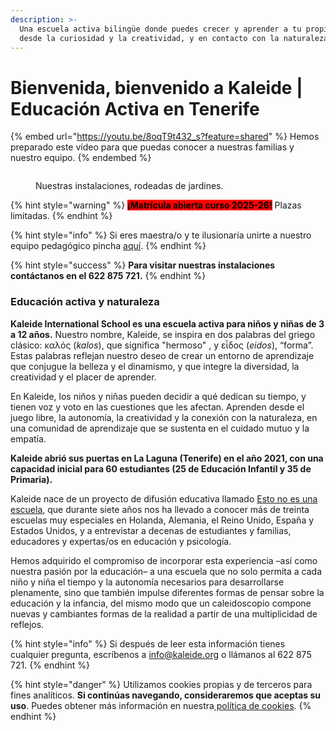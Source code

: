 ```yaml
---
description: >-
  Una escuela activa bilingüe donde puedes crecer y aprender a tu propio ritmo,
  desde la curiosidad y la creatividad, y en contacto con la naturaleza.
---
```


# Bienvenida, bienvenido a Kaleide | Educación Activa en Tenerife

{% embed url="https://youtu.be/8oqT9t432_s?feature=shared" %}
Hemos preparado este vídeo para que puedas conocer a nuestras familias y nuestro equipo.
{% endembed %}

<figure><img src=".gitbook/assets/IMG_7964.JPG" alt=""><figcaption><p>Nuestras instalaciones, rodeadas de jardines.</p></figcaption></figure>



{% hint style="warning" %}
<mark style="background-color:red;">**¡Matrícula abierta curso 2025-26!**</mark> Plazas limitadas.
{% endhint %}

{% hint style="info" %}
Si eres maestra/o y te ilusionaría unirte a nuestro equipo pedagógico pincha [aquí](work-with-us/).
{% endhint %}

{% hint style="success" %}
&#x20;**Para visitar nuestras instalaciones contáctanos en el 622 875 721.**
{% endhint %}

### Educación activa y naturaleza

**Kaleide International School es una escuela activa para niños y niñas de 3 a 12 años.** Nuestro nombre, Kaleide, se inspira en dos palabras del griego clásico: καλός (_kalos_), que significa "hermoso" , y εἶδος (_eidos_), “forma”. Estas palabras reflejan nuestro deseo de crear un entorno de aprendizaje que conjugue la belleza y el dinamismo, y que integre la diversidad, la creatividad y el placer de aprender.

En Kaleide, los niños y niñas pueden decidir a qué dedican su tiempo, y tienen voz y voto en las cuestiones que les afectan. Aprenden desde el juego libre, la autonomía, la creatividad y la conexión con la naturaleza, en una comunidad de aprendizaje que se sustenta en el cuidado mutuo y la empatía.&#x20;

**Kaleide abrió sus puertas en La Laguna (Tenerife) en el año 2021, con una capacidad inicial para 60 estudiantes (25 de Educación Infantil y 35 de Primaria).**

Kaleide nace de un proyecto de difusión educativa llamado [Esto no es una escuela](https://www.estonoesunaescuela.org), que durante siete años nos ha llevado a conocer más de treinta escuelas muy especiales en Holanda, Alemania, el Reino Unido, España y Estados Unidos, y a entrevistar a decenas de estudiantes y familias, educadores y expertas/os en educación y psicología.

Hemos adquirido el compromiso de incorporar esta experiencia –así como nuestra pasión por la educación– a una escuela que no solo permita a cada niño y niña el tiempo y la autonomía necesarios para desarrollarse plenamente, sino que también impulse diferentes formas de pensar sobre la educación y la infancia, del mismo modo que un caleidoscopio compone nuevas y cambiantes formas de la realidad a partir de una multiplicidad de reflejos.



{% hint style="info" %}
Si después de leer esta información tienes cualquier pregunta, escríbenos a info@kaleide.org o llámanos al 622 875 721.
{% endhint %}

{% hint style="danger" %}
Utilizamos cookies propias y de terceros para fines analíticos. **Si continúas navegando, consideraremos que aceptas su uso**. Puedes obtener más información en nuestra[ política de cookies](https://jobs.kaleide.org/v/espanol/aviso-legal/politica-de-cookies).
{% endhint %}

